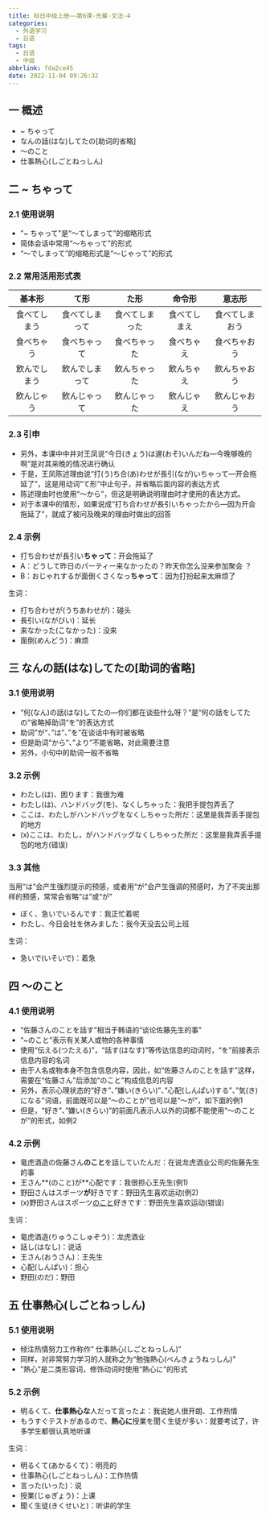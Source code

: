 ```yaml
---
title: 标日中级上册——第6课-先輩-文法-4
categories:
  - 外语学习
  - 日语
tags:
  - 日语
  - 中级
abbrlink: fda2ce45
date: 2022-11-04 09:26:32
---
```

## 一 概述

* ~ ちゃって
* なんの話(はな)してたの[助词的省略]
* ～のこと
* 仕事熱心(しごとねっしん)

<!--more-->

## 二 ~ ちゃって

### 2.1 使用说明

* "~ ちゃって"是“～てしまって”的缩略形式
* 简体会话中常用“～ちゃって”的形式
* “～でしまって”的缩略形式是“～じゃって”的形式

### 2.2 常用活用形式表

|    基本形    |      て形      |      た形      |    命令形    |     意志形     |
| :----------: | :------------: | :------------: | :----------: | :------------: |
| 食べてしまう | 食べてしまって | 食べてしまった | 食べてしまえ | 食べてしまおう |
|  食べちゃう  |  食べちゃって  |  食べちゃった  |  食べちゃえ  |  食べちゃおう  |
| 飲んでしまう | 飲んでしまって |  飲んちゃった  |  飲んちゃえ  |  飲んちゃおう  |
|  飲んじゃう  |  飲んじゃって  |  飲んじゃった  |  飲んじゃえ  |  飲んじゃおう  |

### 2.3 引申

* 另外，本课中中井对王凤说“今日(きょう)は遅(おそ)いんだね—今晚够晚的啊“是对其来晚的情况进行确认
* 于是，王凤陈述理由说“打(う)ち合(あ)わせが長引(なが)いちゃって—开会拖延了”，这是用动词“て形”中止句子，并省略后面内容的表达方式
* 陈述理由时也使用“～から”，但这是明确说明理由时才使用的表达方式。
* 对于本课中的情形，如果说成“打ち合わせが長引いちゃったから—因为开会拖延了”，就成了被问及晚来的理由时做出的回答

### 2.4 示例

* 打ち合わせが長引い**ちゃって**：开会拖延了
* A：どうして昨日のパーティー来なかったの？昨天你怎么没来参加聚会 ？
* B：おじゃれするが面倒くさくなっ**ちゃって**：因为打扮起来太麻烦了

生词：

* 打ち合わせが(うちあわせが)：碰头
* 長引い(ながびい)：延长
* 来なかった(こなかった)：没来
* 面倒(めんどう)：麻烦

## 三 なんの話(はな)してたの[助词的省略]

### 3.1 使用说明

*  “何(なん)の話(はな)してたの—你们都在谈些什么呀？“是“何の話をしてたの”省略掉助词“を”的表达方式
* 助词”が“、”は”、”を”在谈话中有时被省略
* 但是助词“から”、”より”不能省略，对此需要注意
* 另外，小句中的助词一般不省略

### 3.2 示例

* わたし(は)、困ります：我很为难
* わたし(は)、ハンドバッグ(を)、なくしちゃった：我把手提包弄丢了
* ここは、わたしがハンドバッグをなくしちゃった所だ：这里是我弄丢手提包的地方
* (x)ここは、わたし，がハンドバッグなくしちゃった所だ：这里是我弄丢手提包的地方(错误)

### 3.3 其他

当用“は”会产生强烈提示的预感，或者用“が”会产生强调的预感时，为了不突出那样的预感，常常会省略“は”或“が”

* ぼく、急いでいるんです：我正忙着呢
* わたし、今日会社を休みました：我今天没去公司上班

生词：

* 急いで(いそいで)：着急

## 四 ～のこと

### 4.1 使用说明

* “佐藤さんのことを話す”相当于韩语的“谈论佐藤先生的事”
* “~のこと”表示有关某人或物的各种事情
* 使用“伝える(つたえる)”，“話す(はなす)”等传达信息的动词时，“を”前接表示信息内容的名词
* 由于人名或物本身不包含信息内容，因此，如“佐藤さんのことを話す”这样，需要在“佐藤さん”后添加“のこと”构成信息的内容
* 另外，表示心理状态的“好き”、”嫌い(きらい)”、”心配(しんぱい)する”、”気(き)になる”词语，前面既可以是“～のことが”也可以是“～が”，如下面的例1
* 但是，“好き”、”嫌い(きらい)”的前面凡表示人以外的词都不能使用“～のことが”的形式，如例2

### 4.2 示例

* 竜虎酒造の佐藤さん**のこと**を話していたんだ：在说龙虎酒业公司的佐藤先生的事
* 王さん**(のこと)が**心配です：我很担心王先生(例1)
* 野田さんはスポーツ**が**好きです：野田先生喜欢运动(例2)
* (x)野田さんはスポーツ<u>のこと</u>好きです：野田先生喜欢运动(错误)

生词：

* 竜虎酒造(りゅうこしゅぞう)：龙虎酒业
* 話し(はなし)：说话
* 王さん(おうさん)：王先生
* 心配(しんぱい)：担心
* 野田(のだ)：野田

## 五 仕事熱心(しごとねっしん)

### 5.1 使用说明

* 倾注热情努力工作称作“ 仕事熱心(しごとねっしん)”
* 同样，对非常努力学习的人就称之为“勉強熱心(べんきょうねっしん)”
* ”熱心”是二类形容词，修饰动词时使用“熱心に”的形式

### 5.2 示例

* 明るくて、**仕事熱心な**人だって言ったよ：我说她人很开朗、工作热情
* もうすぐテストがあるので、**熱心に**授業を聞く生徒が多い：就要考试了，许多学生都很认真地听课

生词：

* 明るくて(あかるくて)：明亮的
* 仕事熱心(しごとねっしん)：工作热情
* 言った(いった)：说
* 授業(じゅぎょう)：上课
* 聞く生徒(きくせいと)：听讲的学生

